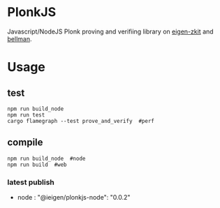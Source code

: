 # PlonkJS

Javascript/NodeJS Plonk proving and verifiing library on [eigen-zkit](https://github.com/0xEigenLabs/eigen-zkit) and [bellman](https://github.com/matter-labs/bellman).

# Usage

## test
```
npm run build_node
npm run test
cargo flamegraph --test prove_and_verify  #perf
```

## compile
```
npm run build_node  #node
npm run build  #web
```

### latest publish
* node :  "@ieigen/plonkjs-node": "0.0.2"
